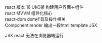 react 版本 16 UI框架  构建用户界面<-组件<br>
react MVVM 组件化核心<br>
react-dom dom挂载及操作相关<br>
Component render 输出一段html template JSX

JSX react 无法在浏览器端运行